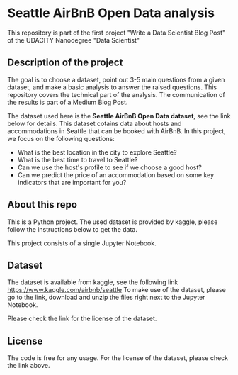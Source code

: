 # Seattle AirBnB Open Data analysis

This repository is part of the first project "Write a Data Scientist Blog Post" of the UDACITY Nanodegree "Data Scientist"

## Description of the project

The goal is to choose a dataset, point out 3-5 main questions from a given dataset, and make a basic analysis to answer
the raised questions. 
This repository covers the technical part of the analysis. The communication of the results is part of a Medium Blog Post.

The dataset used here is the **Seattle AirBnB Open Data dataset**, see the link below for details. This dataset cotains data about hosts and accommodations in Seattle that can be booked with AirBnB. In this project, we focus on the following questions:

* What is the best location in the city to explore Seattle?
* What is the best time to travel to Seattle?
* Can we use the host's profile to see if we choose a good host?
* Can we predict the price of an accommodation based on some key indicators that are important for you?


## About this repo

This is a Python project. The used dataset is provided by kaggle, please
follow the instructions below to get the data.

This project consists of a single Jupyter Notebook.

## Dataset

The dataset is available from kaggle, see the following link
https://www.kaggle.com/airbnb/seattle
To make use of the dataset, please go to the link, download and unzip the files right
next to the Jupyter Notebook.

Please check the link for the license of the dataset.

## License

The code is free for any usage. For the license of the dataset, please check the link above.
